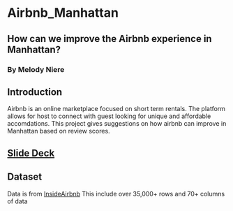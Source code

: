 # Airbnb_Manhattan
## How can we improve the Airbnb experience in Manhattan?
### By Melody Niere

## Introduction
Airbnb is an online marketplace focused on short term rentals. The platform allows for host to connect with guest looking for unique and affordable accomdations. 
This project gives suggestions on how airbnb can improve in Manhattan based on review scores. 

## [Slide Deck](https://docs.google.com/presentation/d/e/2PACX-1vQhBzsIAokWvRJG2le110wwaAwOAwS1JtcrA1qSVcAmHj1nElPCt67ONoMwk3Bh0Lz_JC2GaA4UP6mR/pub?start=false&loop=false&delayms=3000&slide=id.p)

## Dataset
Data is from [InsideAirbnb](http://insideairbnb.com/get-the-data/) 
This include over 35,000+ rows and 70+ columns of data

